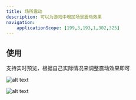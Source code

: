 ```yaml
---
title: 场所震动
description: 可以为游戏中增加场景震动效果
navigation:
    applicationScope: [199,3,193,1,302,325]
---
```


## 使用

支持实时预览，根据自己实际情况来调整震动效果即可

![alt text](https://cdn.gcw.wiki/gcw/image/zh_hans/commands/scene/shakescene/1.gif)

![alt text](https://cdn.gcw.wiki/gcw/image/zh_hans/commands/scene/shakescene/2.gif)
